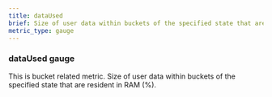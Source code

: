 ```yaml
---
title: dataUsed
brief: Size of user data within buckets of the specified state that are resident in RAM (%)
metric_type: gauge
---
```

### dataUsed gauge

This is bucket related metric. Size of user data within buckets of the specified state that are resident in RAM (%).